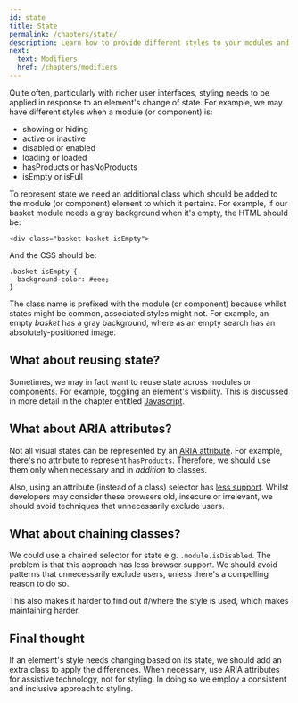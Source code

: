 ```yaml
---
id: state
title: State
permalink: /chapters/state/
description: Learn how to provide different styles to your modules and components based on state, such as showing, hiding and loading.
next:
  text: Modifiers
  href: /chapters/modifiers
---
```


Quite often, particularly with richer user interfaces, styling needs to be applied in response to an element's change of state. For example, we may have different styles when a module (or component) is:

- showing or hiding
- active or inactive
- disabled or enabled
- loading or loaded
- hasProducts or hasNoProducts
- isEmpty or isFull

To represent state we need an additional class which should be added to the module (or component) element to which it pertains. For example, if our basket module needs a gray background when it's empty, the HTML should be:

	<div class="basket basket-isEmpty">

And the CSS should be:

	.basket-isEmpty {
      background-color: #eee;
	}

The class name is prefixed with the module (or component) because whilst states might be common, associated styles might not. For example, an empty *basket* has a gray background, where as an empty search has an absolutely-positioned image.

## What about reusing state?

Sometimes, we may in fact want to reuse state across modules or components. For example, toggling an element's visibility. This is discussed in more detail in the chapter entitled [Javascript](/chapters/javascript/).

## What about ARIA attributes?

Not all visual states can be represented by an [ARIA attribute](https://www.w3.org/WAI/PF/aria-1.1/states_and_properties#attrs_widgets). For example, there's no attribute to represent `hasProducts`. Therefore, we should use them only when necessary and in *addition* to classes.

Also, using an attribute (instead of a class) selector has [less support](https://www.impressivewebs.com/attribute-selectors/). Whilst developers may consider these browsers old, insecure or irrelevant, we should avoid techniques that unnecessarily exclude users.

## What about chaining classes?

We could use a chained selector for state e.g. `.module.isDisabled`. The problem is that this approach has less browser support. We should avoid patterns that unnecessarily exclude users, unless there's a compelling reason to do so.

This also makes it harder to find out if/where the style is used, which makes maintaining harder.

## Final thought

If an element's style needs changing based on its state, we should add an extra class to apply the differences. When necessary, use ARIA attributes for assistive technology, not for styling. In doing so we employ a consistent and inclusive approach to styling.
